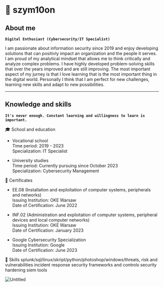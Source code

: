 # 🌌 szym10on

## About me

**`Digital Enthusiast (Cybersecurity/IT Specialist)`**

I am passionate about information security since 2019 and enjoy developing solutions that can positivly impact an organization and the people it serves. I am proud of my analytical mindset that allows me to think critically and analyze complex problems. I have highly developed problem-solving skills that over the years improved and are still improving. The most important aspect of my jurney is that I love learning that is the most important thing in the digital world. Personally I think that I am perfect for new challenges, learning new skills and adapt to new possibilities.

---

## Knowledge and skills

**`It's never enough. Constant learning and willingness to learn is important.`**

🎓 School and education

* Vocational school<br>
Time period: 2019 - 2023<br>
Specialization: IT Specialist

* University studies<br>
Time period: Currently pursuing since October 2023<br>
Specialization: Cybersecurity Management

📜 Certificates

* EE.08 (Installation and exploitation of computer systems, peripherals and networks)<br>
Issuing Institution: OKE Warsaw<br>
Date of Certification: June 2022

* INF.02 (Administration and exploitation of computer systems, peripheral devices and local computer networks)<br>
Issuing Institution: OKE Warsaw<br>
Date of Certification: January 2023

* Google Cybersecurity Specialization<br>
Issuing Institution: Google<br>
Date of Certification: June 2023

🧠 Skills splunk/sql/linux/skript/python/photoshop/windows/threats, risk and vulnerabilities
incident response
security frameworks and controls
security hardening
siem tools

<img size=20px>![Untitled](https://github.com/szym10on/szym10on/assets/123908381/f713ae6e-38ff-4b02-a76a-3cec5a5cec01)</img>
